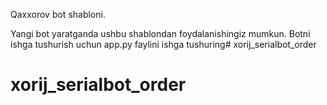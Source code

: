 Qaxxorov bot shabloni.

Yangi bot yaratganda ushbu shablondan foydalanishingiz mumkun.
Botni ishga tushurish uchun app.py faylini ishga tushuring# xorij_serialbot_order
# xorij_serialbot_order
